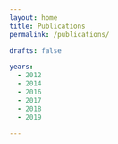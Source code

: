 ```yaml
---
layout: home
title: Publications
permalink: /publications/

drafts: false

years:
  - 2012
  - 2014
  - 2016
  - 2017
  - 2018
  - 2019
  
---
```


